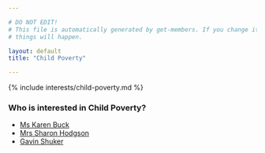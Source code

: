 ```yaml
---

# DO NOT EDIT!
# This file is automatically generated by get-members. If you change it, bad
# things will happen.

layout: default
title: "Child Poverty"

---
```


{% include interests/child-poverty.md %}

### Who is interested in Child Poverty?


* [Ms Karen Buck](../members/ms-karen-buck.html)
* [Mrs Sharon Hodgson](../members/mrs-sharon-hodgson.html)
* [Gavin Shuker](../members/gavin-shuker.html)
